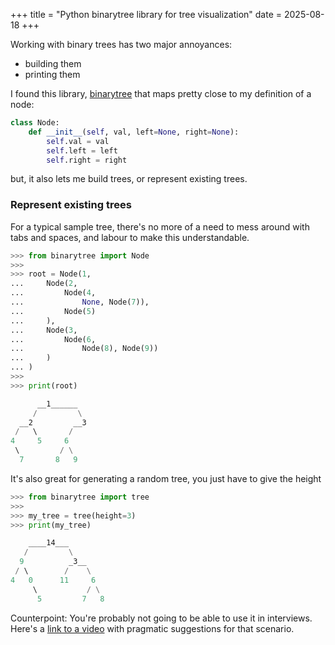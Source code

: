 +++
title = "Python binarytree library for tree visualization"
date = 2025-08-18
+++

Working with binary trees has two major annoyances:

- building them
- printing them

I found this library, [binarytree](https://github.com/joowani/binarytree/tree/main) that maps pretty close to my definition of a node:

```python
class Node:
	def __init__(self, val, left=None, right=None):
		self.val = val
		self.left = left
		self.right = right
```

but, it also lets me build trees, or represent existing trees.

### Represent existing trees

For a typical sample tree, there's no more of a need to mess around with tabs and spaces, and labour to make this understandable.

```python
>>> from binarytree import Node
>>>
>>> root = Node(1,
...     Node(2,
...         Node(4,
...             None, Node(7)),
...         Node(5)
...     ),
...     Node(3,
...         Node(6,
...             Node(8), Node(9))
...     )
... )
>>>
>>> print(root)

      __1______
     /         \
  __2         __3
 /   \       /
4     5     6
 \         / \
  7       8   9

```

It's also great for generating a random tree, you just have to give the height


```python
>>> from binarytree import tree
>>>
>>> my_tree = tree(height=3)
>>> print(my_tree)

    ____14___
   /         \
  9          _3__
 / \        /    \
4   0      11     6
     \           / \
      5         7   8

```

Counterpoint: You're probably not going to be able to use it in interviews. Here's a [link to a video](https://www.loom.com/share/e6e80e87b1b44d50ace901f5484498ba) with pragmatic suggestions for that scenario.